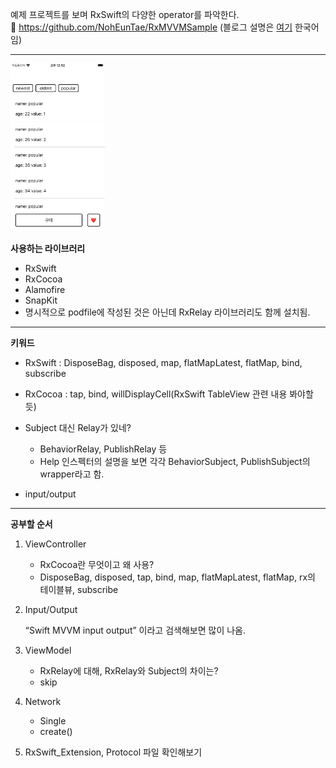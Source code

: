 예제 프로젝트를 보며 RxSwift의 다양한 operator를 파악한다.   
👀  https://github.com/NohEunTae/RxMVVMSample (블로그 설명은 [여기](https://ntomios.tistory.com/13?category=935845) 한국어임)

---
<img src="./images/example-project-01-1.png" width="30%">


**사용하는 라이브러리**

- RxSwift
- RxCocoa
- Alamofire
- SnapKit
- 명시적으로 podfile에 작성된 것은 아닌데 RxRelay 라이브러리도 함께 설치됨.

---

**키워드**
- RxSwift : DisposeBag, disposed, map, flatMapLatest, flatMap, bind, subscribe
- RxCocoa : tap, bind, willDisplayCell(RxSwift TableView 관련 내용 봐야할 듯)
- Subject 대신 Relay가 있네?
    - BehaviorRelay, PublishRelay 등
    - Help 인스펙터의 설명을 보면 각각 BehaviorSubject, PublishSubject의 wrapper라고 함.
    
- input/output

---

**공부할 순서**

1. ViewController
    - RxCocoa란 무엇이고 왜 사용?
    - DisposeBag, disposed, tap, bind, map, flatMapLatest, flatMap, rx의 테이블뷰, subscribe
2. Input/Output
    
    “Swift MVVM input output” 이라고 검색해보면 많이 나옴.
    
3. ViewModel
    - RxRelay에 대해, RxRelay와 Subject의 차이는?
    - skip
4. Network
    - Single
    - create()
5. RxSwift_Extension, Protocol 파일 확인해보기